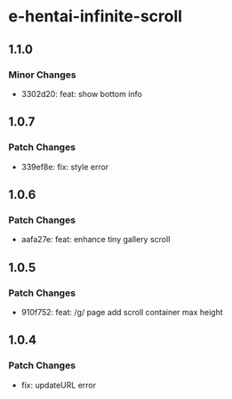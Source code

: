 # e-hentai-infinite-scroll

## 1.1.0

### Minor Changes

- 3302d20: feat: show bottom info

## 1.0.7

### Patch Changes

- 339ef8e: fix: style error

## 1.0.6

### Patch Changes

- aafa27e: feat: enhance tiny gallery scroll

## 1.0.5

### Patch Changes

- 910f752: feat: /g/ page add scroll container max height

## 1.0.4

### Patch Changes

- fix: updateURL error
